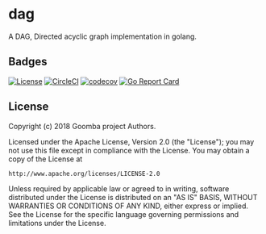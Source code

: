 # dag

A DAG, Directed acyclic graph implementation in golang.

## Badges

[![License][License-Image]][License-Url]
[![CircleCI](https://circleci.com/gh/goombaio/dag.svg?style=svg)](https://circleci.com/gh/goombaio/dag)
[![codecov](https://codecov.io/gh/goombaio/dag/branch/master/graph/badge.svg)](https://codecov.io/gh/goombaio/dag)
[![Go Report Card](https://goreportcard.com/badge/github.com/goombaio/dag)](https://goreportcard.com/report/github.com/goombaio/dag)

## License

Copyright (c) 2018 Goomba project Authors.

Licensed under the Apache License, Version 2.0 (the "License");
you may not use this file except in compliance with the License.
You may obtain a copy of the License at

    http://www.apache.org/licenses/LICENSE-2.0

Unless required by applicable law or agreed to in writing, software
distributed under the License is distributed on an "AS IS" BASIS,
WITHOUT WARRANTIES OR CONDITIONS OF ANY KIND, either express or implied.
See the License for the specific language governing permissions and
limitations under the License.

[License-Url]: http://opensource.org/licenses/Apache
[License-Image]: https://img.shields.io/badge/License-Apache-blue.svg
